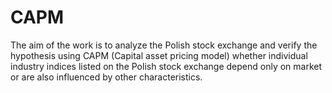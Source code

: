 # CAPM

The aim of the work is to analyze the Polish stock exchange and verify the hypothesis using CAPM (Capital asset pricing model) whether individual industry indices listed on the Polish stock exchange depend only on market or are also influenced by other characteristics.


